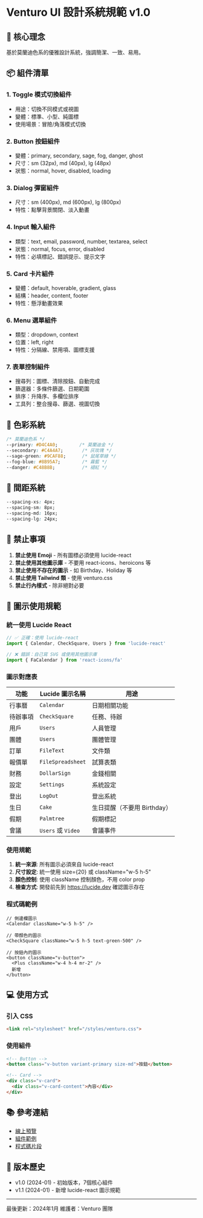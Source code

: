 # Venturo UI 設計系統規範 v1.0

## 🎨 核心理念
基於莫蘭迪色系的優雅設計系統，強調簡潔、一致、易用。

## 📦 組件清單

### 1. Toggle 模式切換組件
- 用途：切換不同模式或視圖
- 變體：標準、小型、純圖標
- 使用場景：冒險/角落模式切換

### 2. Button 按鈕組件
- 變體：primary, secondary, sage, fog, danger, ghost
- 尺寸：sm (32px), md (40px), lg (48px)
- 狀態：normal, hover, disabled, loading

### 3. Dialog 彈窗組件
- 尺寸：sm (400px), md (600px), lg (800px)
- 特性：點擊背景關閉、淡入動畫

### 4. Input 輸入組件
- 類型：text, email, password, number, textarea, select
- 狀態：normal, focus, error, disabled
- 特性：必填標記、錯誤提示、提示文字

### 5. Card 卡片組件
- 變體：default, hoverable, gradient, glass
- 結構：header, content, footer
- 特性：懸浮動畫效果

### 6. Menu 選單組件
- 類型：dropdown, context
- 位置：left, right
- 特性：分隔線、禁用項、圖標支援

### 7. 表單控制組件
- 搜尋列：圖標、清除按鈕、自動完成
- 篩選器：多條件篩選、日期範圍
- 排序：升降序、多欄位排序
- 工具列：整合搜尋、篩選、視圖切換

## 🎨 色彩系統

```css
/* 莫蘭迪色系 */
--primary: #D4C4A0;        /* 莫蘭迪金 */
--secondary: #C4A4A7;       /* 灰玫瑰 */
--sage-green: #9CAF88;      /* 鼠尾草綠 */
--fog-blue: #8B95A7;        /* 霧藍 */
--danger: #C48B8B;          /* 褪紅 */
```

## 📏 間距系統

```css
--spacing-xs: 4px;
--spacing-sm: 8px;
--spacing-md: 16px;
--spacing-lg: 24px;
```

## 🚫 禁止事項

1. **禁止使用 Emoji** - 所有圖標必須使用 lucide-react
2. **禁止使用其他圖示庫** - 不要用 react-icons、heroicons 等
3. **禁止使用不存在的圖示** - 如 Birthday、Holiday 等
4. **禁止使用 Tailwind 類** - 使用 venturo.css
5. **禁止行內樣式** - 除非絕對必要

## 📐 圖示使用規範

### **統一使用 Lucide React**

```typescript
// ✅ 正確：使用 lucide-react
import { Calendar, CheckSquare, Users } from 'lucide-react'

// ❌ 錯誤：自己寫 SVG 或使用其他圖示庫
import { FaCalendar } from 'react-icons/fa'
```

### **圖示對應表**

| 功能 | Lucide 圖示名稱 | 用途 |
|------|----------------|------|
| 行事曆 | `Calendar` | 日期相關功能 |
| 待辦事項 | `CheckSquare` | 任務、待辦 |
| 用戶 | `Users` | 人員管理 |
| 團體 | `Users` | 團體管理 |
| 訂單 | `FileText` | 文件類 |
| 報價單 | `FileSpreadsheet` | 試算表類 |
| 財務 | `DollarSign` | 金錢相關 |
| 設定 | `Settings` | 系統設定 |
| 登出 | `LogOut` | 登出系統 |
| 生日 | `Cake` | 生日提醒（不要用 Birthday） |
| 假期 | `Palmtree` | 假期標記 |
| 會議 | `Users` 或 `Video` | 會議事件 |

### **使用規範**

1. **統一來源**: 所有圖示必須來自 lucide-react
2. **尺寸設定**: 統一使用 size={20} 或 className="w-5 h-5"
3. **顏色控制**: 使用 className 控制顏色，不用 color prop
4. **檢查方式**: 開發前先到 https://lucide.dev 確認圖示存在

### **程式碼範例**

```tsx
// 側邊欄圖示
<Calendar className="w-5 h-5" />

// 帶顏色的圖示
<CheckSquare className="w-5 h-5 text-green-500" />

// 按鈕內的圖示
<button className="v-button">
  <Plus className="w-4 h-4 mr-2" />
  新增
</button>
```

## 💻 使用方式

### 引入 CSS
```html
<link rel="stylesheet" href="/styles/venturo.css">
```

### 使用組件
```html
<!-- Button -->
<button class="v-button variant-primary size-md">按鈕</button>

<!-- Card -->
<div class="v-card">
  <div class="v-card-content">內容</div>
</div>
```

## 📚 參考連結

- [線上預覽](/design-system)
- [組件範例](/design-system/examples)
- [程式碼片段](/design-system/snippets)

## 🔄 版本歷史

- v1.0 (2024-01) - 初始版本，7個核心組件
- v1.1 (2024-01) - 新增 lucide-react 圖示規範

---

最後更新：2024年1月
維護者：Venturo 團隊
